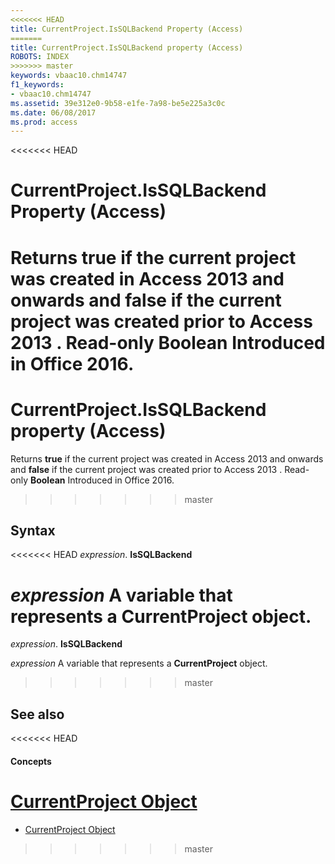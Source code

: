 ```yaml
---
<<<<<<< HEAD
title: CurrentProject.IsSQLBackend Property (Access)
=======
title: CurrentProject.IsSQLBackend property (Access)
ROBOTS: INDEX
>>>>>>> master
keywords: vbaac10.chm14747
f1_keywords:
- vbaac10.chm14747
ms.assetid: 39e312e0-9b58-e1fe-7a98-be5e225a3c0c
ms.date: 06/08/2017
ms.prod: access
---
```



<<<<<<< HEAD
# CurrentProject.IsSQLBackend Property (Access)

Returns  **true** if the current project was created in Access 2013 and onwards and **false** if the current project was created prior to Access 2013 . Read-only **Boolean** Introduced in Office 2016.
=======
# CurrentProject.IsSQLBackend property (Access)

Returns **true** if the current project was created in Access 2013 and onwards and **false** if the current project was created prior to Access 2013 . Read-only **Boolean** Introduced in Office 2016.
>>>>>>> master


## Syntax

<<<<<<< HEAD
 _expression_. **IsSQLBackend**

 _expression_ A variable that represents a **CurrentProject** object.
=======
_expression_. **IsSQLBackend**

_expression_ A variable that represents a **CurrentProject** object.
>>>>>>> master


## See also

<<<<<<< HEAD

#### Concepts


[CurrentProject Object](../../../api/Access.CurrentProject.md)
=======
- [CurrentProject Object](../../../api/Access.CurrentProject.md)
>>>>>>> master

